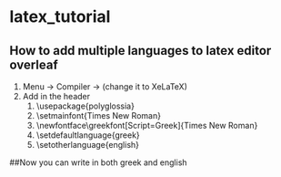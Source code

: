 # latex_tutorial
## How to add multiple languages to latex editor overleaf
1. Menu -> Compiler -> (change it to XeLaTeX)
2. Add in the header 
     1. \usepackage{polyglossia} 
     2. \setmainfont{Times New Roman}  
     3. \newfontface\greekfont[Script=Greek]{Times New Roman}
     4. \setdefaultlanguage{greek} 
     5. \setotherlanguage{english}

##Now you can write in both greek and english
